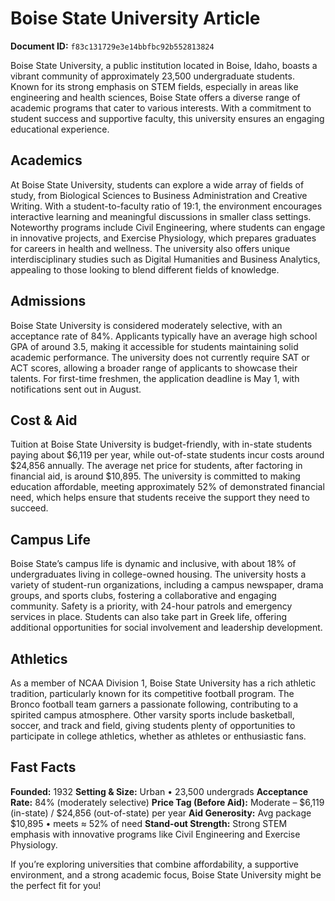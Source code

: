 # Boise State University Article

**Document ID:** `f83c131729e3e14bbfbc92b552813824`

Boise State University, a public institution located in Boise, Idaho, boasts a vibrant community of approximately 23,500 undergraduate students. Known for its strong emphasis on STEM fields, especially in areas like engineering and health sciences, Boise State offers a diverse range of academic programs that cater to various interests. With a commitment to student success and supportive faculty, this university ensures an engaging educational experience.

## Academics
At Boise State University, students can explore a wide array of fields of study, from Biological Sciences to Business Administration and Creative Writing. With a student-to-faculty ratio of 19:1, the environment encourages interactive learning and meaningful discussions in smaller class settings. Noteworthy programs include Civil Engineering, where students can engage in innovative projects, and Exercise Physiology, which prepares graduates for careers in health and wellness. The university also offers unique interdisciplinary studies such as Digital Humanities and Business Analytics, appealing to those looking to blend different fields of knowledge.

## Admissions
Boise State University is considered moderately selective, with an acceptance rate of 84%. Applicants typically have an average high school GPA of around 3.5, making it accessible for students maintaining solid academic performance. The university does not currently require SAT or ACT scores, allowing a broader range of applicants to showcase their talents. For first-time freshmen, the application deadline is May 1, with notifications sent out in August.

## Cost & Aid
Tuition at Boise State University is budget-friendly, with in-state students paying about $6,119 per year, while out-of-state students incur costs around $24,856 annually. The average net price for students, after factoring in financial aid, is around $10,895. The university is committed to making education affordable, meeting approximately 52% of demonstrated financial need, which helps ensure that students receive the support they need to succeed.

## Campus Life
Boise State’s campus life is dynamic and inclusive, with about 18% of undergraduates living in college-owned housing. The university hosts a variety of student-run organizations, including a campus newspaper, drama groups, and sports clubs, fostering a collaborative and engaging community. Safety is a priority, with 24-hour patrols and emergency services in place. Students can also take part in Greek life, offering additional opportunities for social involvement and leadership development.

## Athletics
As a member of NCAA Division 1, Boise State University has a rich athletic tradition, particularly known for its competitive football program. The Bronco football team garners a passionate following, contributing to a spirited campus atmosphere. Other varsity sports include basketball, soccer, and track and field, giving students plenty of opportunities to participate in college athletics, whether as athletes or enthusiastic fans.

## Fast Facts
**Founded:** 1932
**Setting & Size:** Urban • 23,500 undergrads
**Acceptance Rate:** 84% (moderately selective)
**Price Tag (Before Aid):** Moderate – $6,119 (in-state) / $24,856 (out-of-state) per year
**Aid Generosity:** Avg package $10,895 • meets ≈ 52% of need
**Stand-out Strength:** Strong STEM emphasis with innovative programs like Civil Engineering and Exercise Physiology.

If you’re exploring universities that combine affordability, a supportive environment, and a strong academic focus, Boise State University might be the perfect fit for you!
